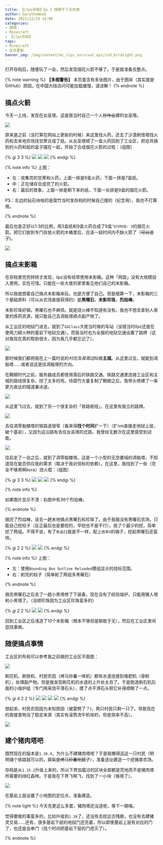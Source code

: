 ```yaml
---
title: 【ilpz存档】Ep.1 随便干了点东西
author: GarytheNoob
date: 2022/12/29 14:00
categories:
- 游戏
- Minecraft
- 【ilpz存档】
tags:
- Minecraft
- 生存更新
banner_img: /img/content/mc_ilpz_survival_ep1/ind_birdsight.png
---
```


打开存档后，随便玩了一会，然后发现烟花火箭不够了。于是就准备去整点。

<!-- more -->

{% note warning %}
**【多图警告】** 本页面含有多张图片，由于图床（其实就是GitHub）原因，在中国大陆访问可能加载缓慢，请谅解！
{% endnote %}

## 搞点火箭

今天一上线，发现在女巫塔。这是我当时自己一个人~~抄作业~~建的女巫塔。

![](/img/content/mc_ilpz_survival_ep1/witch_farm0.png)

原来是之前（没打算在网站上更新的时候）来这里找火药，还去了沙漠刷怪塔找火药和去末地农场找甘蔗合成了纸。从女巫塔顺了一盒火药回到了工业区，把总共搞到的火药和纸的盒子摆在一起，开始了合成烟花火箭的过程：（组图）

{% gi 3 3 %}
  ![](/img/content/mc_ilpz_survival_ep1/gunpowd_ppr_sb.png)
  ![](/img/content/mc_ilpz_survival_ep1/crafted_fireworks.png)
  ![](/img/content/mc_ilpz_survival_ep1/done_fireworks.png)
{% endgi %}

{% note info %}
上图：

- 左：收集完的甘蔗和火药，上面一排是9盒火药，下面一排是7盒纸。
- 中：正在储存合成完了的火箭。
- 右：最后的景象，上面一排是剩下来的纸，下面一长排是9盒的烟花火箭。

PS：左边的钻石块啥的是腐竹当时发存档的时候自己摆的（纪念用），我也不打算用。

{% endnote %}

最后也是正好以1:3的比例，用3盒纸和9盒火药合成了9盒`飞行时间: 3`的烟花火箭。把它们放到专门存放火箭的木桶里后，应该一段时间内不缺火箭了（~~可以浪了~~)。

![](/img/content/mc_ilpz_survival_ep1/stored_fireworks.png)

## 搞点末影箱

在存档里兜兜转转才发现，ilpz没有经常使用末影箱。这种「网盘」没有大规模投入使用，实在可惜。只能在一些大佬的家里看见他们自己的末影箱。

所以我就想着自己搞点末影箱来玩，也是方便了自己。但是细算一下，末影箱的三个基础原料（可以从农场直接获得的）是**黑曜石**，**末影珍珠**，**烈焰棒**。

末影珍珠好搞，黑曜石也不麻烦。就是烧火棒不知道有没有。我也不想去拿别人家里的炼药资源，就只能自己去凋骷塔顺点副产物了。

从工业区的地狱门进去，就到了`GGClass`大佬当时做的车站（没错当时ilpz还是在使用刀耕火种的基岩下地狱交通）。而我当时也为全服的地狱交通设置了路牌（这对我现在真的帮助很大，因为我几乎都忘记了）。

![](/img/content/mc_ilpz_survival_ep1/ind_sign.png)

那时候我们都把我在上一篇时说的*村庄及其周边*叫做**主城**。从这里过去，就能到凋骷塔……或者说这是往凋骷塔的方向。

在鞘翅时代之前，服务器成员都使用落后的铁路交通。铁路交通里连接工业区和主城的路线很复杂，拐了太多的弯。待腐竹大量复制了鞘翅之后，我带头修建了一条更为直达的隧道兼冰道。

![](/img/content/mc_ilpz_survival_ep1/ice_lane.png)

从这里飞过去，就到了另一个很复杂的「铁路枢纽」，在这里有我立的路牌。

![](/img/content/mc_ilpz_survival_ep1/nether_sign.png)

去往凋零骷髅塔的铁路道很窄（看来得**找个时间**扩一下）（扩nm直接走地狱上层，破个基岩），又因为这沿路有去往女巫塔的岔路，我曾经无数次在这里感受到动能。

![](/img/content/mc_ilpz_survival_ep1/railway_ws_farm.png)

往前走了一会之后，就到了凋零骷髅塔。这是一个小型的无空置域的凋骷塔，不知道现在能否供应我的需求（取决于我对信标的依赖）。在这里，我找到了一些（完全不够用啊kora）烧火棍：（组图）

{% gi 3 3 %}
  ![](/img/content/mc_ilpz_survival_ep1/wit_ske_farm.png)
  ![](/img/content/mc_ilpz_survival_ep1/wit_ske_farm2.png)
  ![](/img/content/mc_ilpz_survival_ep1/blaze_rod_found.png)
{% endgi %}

{% note info %}

如果图片显示不清：右图中有36个烈焰棒。

{% endnote %}

搞完了烈焰棒，该去一趟末地搞点黑曜石和珍珠了。由于我服没有黑曜石农场，只能自己挖柱子（反正最后也是要挖的，早挖也不是不行）。挑了个最少的挖，简单挖了两组。不得不说，有了`急迫II`就是不一样，配上`效率V`的镐子，挖起黑曜石还蛮快。

{% gi 2 2 %}
  ![](/img/content/mc_ilpz_survival_ep1/beacon_range.png)
  ![](/img/content/mc_ilpz_survival_ep1/cut_pillar.png)
{% endgi %}

{% note info %}
上图：

- 左：使用`Bounding Box Outline Reloaded`模组显示的信标范围。
- 右：削完的柱子（简单削了两组多黑曜石）

{% endnote %}

搞完黑曜石之后去了一趟小黑塔修了下装备，现在没有了经验熔炉，只能用猪人塔和小黑塔了。（没顺珍珠因为工业区珍珠蛮多的）

{% gi 2 2 %}
  ![](/img/content/mc_ilpz_survival_ep1/endman_farm.png)
  ![](/img/content/mc_ilpz_survival_ep1/back.png)
{% endgi %}

回到工业区之后浅造了10个末影箱（根本不够但是聊胜于无），然后在工业区里闲逛找事做。

## 随便搞点事情

工业区的布局可以参考我之前做的工业区平面图：

![](/img/content/mc_ilpz_survival_ep1/map_guide.png)

刷花机、刷铁机、村民农田（烤马铃薯一体机）都有水道连接到堆肥机（骨粉机），处理副产物。但是我发现刷花机的水道的上升处太丑了。于是跑道刷石机后面的小熔炉组（专门用来烧平滑石头），摸了点平滑石头把它补得顺眼了一点。

{% gi 4 2 2 %}
  ![](/img/content/mc_ilpz_survival_ep1/ugly_tube.png)
  ![](/img/content/mc_ilpz_survival_ep1/stone_farm.png)
  ![](/img/content/mc_ilpz_survival_ep1/stone_chest.png)
  ![](/img/content/mc_ilpz_survival_ep1/better_tube.png)
{% endgi %}

想起来，村民农田因为未知原因（被雷劈了？)，两只村民只剩一只了。导致现在的直接食物没了稳定来源（其实有滚筒洗牛机啥的，但是效率不高）。

![](/img/content/mc_ilpz_survival_ep1/vil_farm.png)

## 建个猪肉塔吧

既然现在的版本是`1.16.4`，为什么不建猪肉塔呢？于是我懒得运这一只村民（明明铺个铁路就可以的，~~其实是烤马铃薯吃腻了~~），准备选址建造一个疣猪兽农场。

存档是从`1.15.2`升级上来的，所以下界加载过的区块全部都是荒地而不是猪肉塔所需要的绯红森林。于是我在下界飞啊飞，找到了一小块（够用了）。

![](/img/content/mc_ilpz_survival_ep1/red_forest.png)

在基岩上层设置了小地图的定位点，准备建造。

{% note light %}
今天先更这么多罢，猪肉塔还没造呢，等下一期咯。

觉得要做的事蛮多的，比如升级到`1.16`了，还没有去挖远古残骸，也没有去建猪灵交易……还有，很多基岩下层的地狱门还亮着，所以即使基岩上层有对应的门了，也还是会串门（找个时间把基岩下层的门熄灭了）。

{% endnote %}
